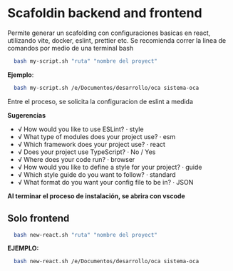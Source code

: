 # Scafoldin backend and frontend

Permite generar un scafolding con configuraciones basicas en react, utilizando vite, docker, eslint, prettier etc.
Se recomienda correr la linea de comandos por medio de una terminal bash
```bash
  bash my-script.sh "ruta" "nombre del proyect"
```
<strong>Ejemplo</strong>:  
```bash 
  bash my-script.sh /e/Documentos/desarrollo/oca sistema-oca
```
Entre el proceso, se solicita la configuracion de eslint a medida

<b>Sugerencias </b> 
<ul>
<li>   √ How would you like to use ESLint? · style    </li>   
<li>   √ What type of modules does your project use? · esm </li>
<li>   √ Which framework does your project use? · react </li>
<li>   √ Does your project use TypeScript? · No / Yes </li>
<li>   √ Where does your code run? · browser </li>
<li>   √ How would you like to define a style for your project? · guide </li>
<li>   √ Which style guide do you want to follow? · standard   </li>
<li>   √ What format do you want your config file to be in? · JSON </li>

</ul>

<strong>
Al terminar el proceso de instalación, se abrira con vscode
</strong>
<br/>

## Solo frontend

```bash
  bash new-react.sh "ruta" "nombre del proyect"
```
<strong>EJEMPLO:</strong>  
```bash
  bash new-react.sh /e/Documentos/desarrollo/oca sistema-oca
```
